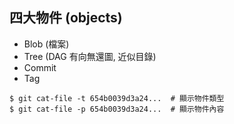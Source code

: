 ## 四大物件 (objects)
- Blob (檔案)
- Tree (DAG 有向無還圖, 近似目錄)
- Commit
- Tag
```
$ git cat-file -t 654b0039d3a24...  # 顯示物件類型
$ git cat-file -p 654b0039d3a24...  # 顯示物件內容 
```
